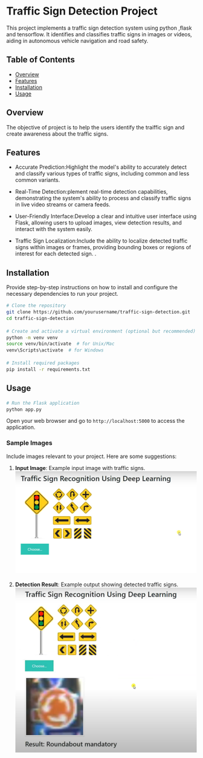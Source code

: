 
# Traffic Sign Detection Project
This project implements a traffic sign detection system using python ,flask and tensorflow. It identifies and classifies traffic signs in images or videos, aiding in autonomous vehicle navigation and road safety.

## Table of Contents

- [Overview](#overview)
- [Features](#features)
- [Installation](#installation)
- [Usage](#usage)


## Overview

The objective of project is to help the users identify the traiffic sign and create awareness about the traffic signs.

## Features

- Accurate Prediction:Highlight the model's ability to accurately detect and classify various types of traffic signs, including common and less common variants.

- Real-Time Detection:plement real-time detection capabilities, demonstrating the system's ability to process and classify traffic signs in live video streams or camera feeds.

- User-Friendly Interface:Develop a clear and intuitive user interface using Flask, allowing users to upload images, view detection results, and interact with the system easily.

- Traffic Sign Localization:Include the ability to localize detected traffic signs within images or frames, providing bounding boxes or regions of interest for each detected sign.
.

## Installation

Provide step-by-step instructions on how to install and configure the necessary dependencies to run your project.

```bash
# Clone the repository
git clone https://github.com/yourusername/traffic-sign-detection.git
cd traffic-sign-detection

# Create and activate a virtual environment (optional but recommended)
python -m venv venv
source venv/bin/activate  # for Unix/Mac
venv\Scripts\activate  # for Windows

# Install required packages
pip install -r requirements.txt
```

## Usage


```bash
# Run the Flask application
python app.py
```

Open your web browser and go to `http://localhost:5000` to access the application.


### Sample Images

Include images relevant to your project. Here are some suggestions:

1. **Input Image**: Example input image with traffic signs.
   ![Input Image](start.png)

2. **Detection Result**: Example output showing detected traffic signs.
   ![Detection Result](end.png)




